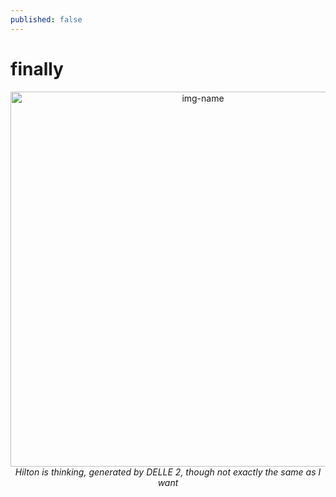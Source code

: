 ```yaml
---
published: false
---
```

# finally

<p align="center">
  <img alt="img-name" src="{{ site.baseurl }}/images/wulinwaizhuan.png" height="auto" width="600">
    <em>Hilton is thinking, generated by DELLE 2, though not exactly the same as I want</em>
</p>

